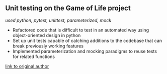 
## Unit testing on the Game of Life project ##
*used python, pytest, unittest, parameterized, mock* 

- Refactored code that is difficult to test in an automated way using object-oriented design in python
- Set up unit tests capable of catching additions to the codebase that can break previously working features
- Implemented parameterization and mocking paradigms to reuse tests for related functions

[link to original author](https://blog.miguelgrinberg.com/post/how-to-write-unit-tests-in-python-part-2-game-of-life)
